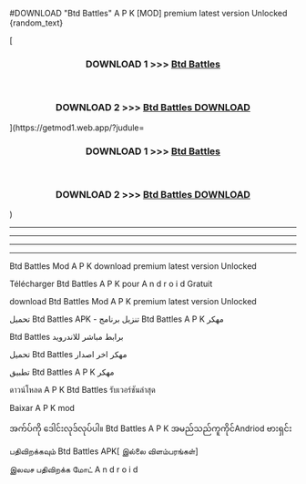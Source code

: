 #DOWNLOAD "Btd Battles" A P K [MOD] premium latest version Unlocked {random_text} 


[<div align="center">
<h3>DOWNLOAD 1 >>> <a href="https://miumiu.web.app/data=Btd Battles">Btd Battles</a></h3><br>

<h3>DOWNLOAD 2 >>> <a href="https://miumiu.web.app/data=Btd Battles">Btd Battles DOWNLOAD</a></h3>
</div>](https://getmod1.web.app/?judule=


<div align="center">
<h3>DOWNLOAD 1 >>> <a href="https://getmod1.web.app/?judule=Btd Battles">Btd Battles</a></h3><br>

<h3>DOWNLOAD 2 >>> <a href="https://getmod1.web.app/?judule=Btd Battles">Btd Battles DOWNLOAD</a></h3>
</div>
)


----------------------------------------------------------

----------------------------------------------------------

----------------------------------------------------------

----------------------------------------------------------


Btd Battles Mod A P K download premium latest version Unlocked

Télécharger  Btd Battles A P K pour A n d r o i d Gratuit

download Btd Battles Mod A P K premium latest version Unlocked

تحميل Btd Battles APK - تنزيل برنامج Btd Battles A P K مهكر

Btd Battles برابط مباشر للاندرويد

تحميل Btd Battles مهكر اخر اصدار

تطبيق Btd Battles A P K مهكر

ดาวน์โหลด A P K Btd Battles รับเวอร์ชันล่าสุด

Baixar A P K mod

အက်ပ်ကို ဒေါင်းလုဒ်လုပ်ပါ။ Btd Battles A P K အမည်သည်ကူကိုင်Andriod ဗားရှင်း

பதிவிறக்கவும் Btd Battles APK[ இல்லை விளம்பரங்கள்] 
 
இலவச பதிவிறக்க மோட் A n d r o i d



